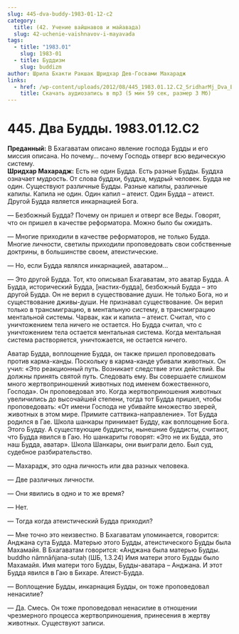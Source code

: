 ```yaml
---
slug: 445-dva-buddy-1983-01-12-c2
category:
  title: (42. Учение вайшнавов и майавада)
  slug: 42-uchenie-vaishnavov-i-mayavada
tags:
  - title: "1983.01"
    slug: 1983-01
  - title: Буддизм
    slug: buddizm
author: Шрила Бхакти Ракшак Шридхар Дев-Госвами Махарадж
links:
  - href: /wp-content/uploads/2012/08/445_1983.01.12.C2_SridharMj_Dva_Buddy.mp3
    title: Скачать аудиозапись в mp3 (5 мин 59 сек, размер 3 Мб)
---
```


# 445. Два Будды. 1983.01.12.C2

**Преданный:** В Бхагаватам описано явление господа Будды и его миссия описана. Но почему… почему Господь отверг всю ведическую систему.\
**Шридхар Махарадж:** Есть не один Будда. Есть разные Будды. Буддха означает мудрость. От слова буддхи, буддха, мудрый человек. Будда не один. Существуют различные Будды. Разные капилы, различные капилы. Капила не один. Один капил – атеист. Один Будда – атеист. Другой Будда является инкарнацией Бога.

— Безбожный Будда? Почему он пришел и отверг все Веды. Говорят, что он пришел в качестве реформатора. Можно было бы ожидать.

— Многие приходили в качестве реформаторов, не только Будда. Многие личности, светилы приходили проповедовать свои собственные доктрины, в большинстве своем, атеистические.

— Но, если Будда являлся инкарнацией, аватаром…

— Это другой Будда. Тот, кто описывал Бхагаватам, это аватар Будда. А Будда, исторический Будда, [настих-будда], безбожный Будда – это другой Будда. Он не верил в существование души. Не только Бога, но и существование дживы-души. Не признавал существование. Он верил только в трансмиграцию, в ментальную систему, в трансмиграцию ментальной системы. Чарвак, как и капила – атеист. Считал, что с уничтожением тела ничего не остается. Но Будда считал, что с уничтожением тела остается ментальная система. Когда ментальная система растворяется, уничтожается, не остается ничего.

Аватар Будда, воплощение Будда, он также пришел проповедовать против карма-канды. Поскольку в карма-канде убивали животных. Он учил: «Это реакционный путь. Возникает следствие этих действий. Вы должны принять святой путь. Следовать ему. Вы совершаете слишком много жертвоприношений животных под именем божественного, Господа». Он проповедовал это. Когда жертвоприношения животных увеличились до высочайшей степени, тогда тот Будда пришел, чтобы проповедовать: «От имени Господа не убивайте множество зверей, животных в этом мире. Примите саттвика-направление». Тот Будда родился в Гае. Школа шанкары принимает Будду, как воплощение Бога. Этого Будду. А существующие буддисты, нынешние буддисты, считают, что Будда явился в Гаю. Но шанкариты говорят: «Это не их Будда, это наш Будда, аватар». Школа Шанкары, они выиграли дело. Был суд, судебное разбирательство.

— Махарадж, это одна личность или два разных человека.

— Две различных личности.

— Они явились в одно и то же время?

— Нет.

— Тогда когда атеистический Будда приходил?

— Мне точно это неизвестно. В Бхагаватам упоминается, говорится: Анджана сута Будда. Матерью этого Будды, атеистического Будды была Махамайя. В Бхагаватам говорится: «Анджана была матерью Будды. buddho nāmnāñjana-sutaḥ (ШБ, 1.3.24) Имя матери этого Будды было Махамайя. Имя матери того Будды, Будды-аватара – Анджана. И этот Будда явился в Гаю в Бихаре. Атеист-Будда.

— Воплощение Будды, инкарнация Будды, он тоже проповедовал ненасилие?

— Да. Смесь. Он тоже проповедовал ненасилие в отношении чрезмерного процесса жертвоприношения, принесения в жертву животных. Существуют записи.

